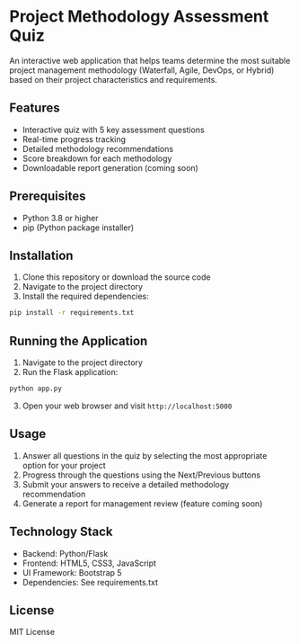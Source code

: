 # Project Methodology Assessment Quiz

An interactive web application that helps teams determine the most suitable project management methodology (Waterfall, Agile, DevOps, or Hybrid) based on their project characteristics and requirements.

## Features

- Interactive quiz with 5 key assessment questions
- Real-time progress tracking
- Detailed methodology recommendations
- Score breakdown for each methodology
- Downloadable report generation (coming soon)

## Prerequisites

- Python 3.8 or higher
- pip (Python package installer)

## Installation

1. Clone this repository or download the source code
2. Navigate to the project directory
3. Install the required dependencies:

```bash
pip install -r requirements.txt
```

## Running the Application

1. Navigate to the project directory
2. Run the Flask application:

```bash
python app.py
```

3. Open your web browser and visit `http://localhost:5000`

## Usage

1. Answer all questions in the quiz by selecting the most appropriate option for your project
2. Progress through the questions using the Next/Previous buttons
3. Submit your answers to receive a detailed methodology recommendation
4. Generate a report for management review (feature coming soon)

## Technology Stack

- Backend: Python/Flask
- Frontend: HTML5, CSS3, JavaScript
- UI Framework: Bootstrap 5
- Dependencies: See requirements.txt

## License

MIT License
